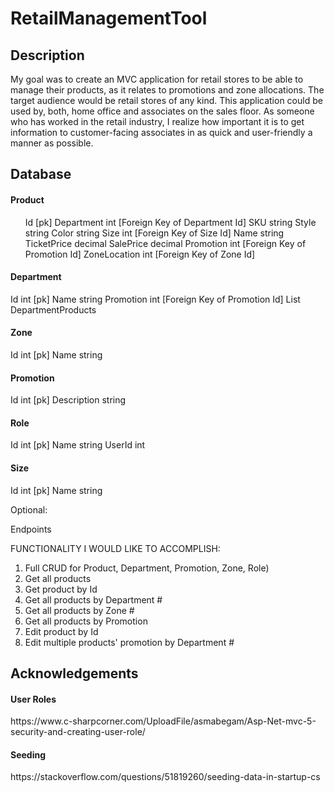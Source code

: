 <h1>RetailManagementTool</h1>

<h2>Description</h2>

<p>My goal was to create an MVC application for retail stores to be able to manage their products, as it relates to promotions and zone allocations. The target audience would be retail stores of any kind. This application could be used by, both, home office and associates on the sales floor. As someone who has worked in the retail industry, I realize how important it is to get information to customer-facing associates in as quick and user-friendly a manner as possible.</p>

<h2>Database</h2>

<h4>Product</h4>
<ul>
Id [pk]
Department int [Foreign Key of Department Id]
SKU string
Style string
Color string
Size int [Foreign Key of Size Id]
Name string
TicketPrice decimal
SalePrice decimal
Promotion int [Foreign Key of Promotion Id]
ZoneLocation int [Foreign Key of Zone Id]
</ul>

<h4>Department</h4>
Id int [pk]
Name string
Promotion int [Foreign Key of Promotion Id]
List<Product> DepartmentProducts

<h4>Zone</h4>
Id int [pk]
Name string

<h4>Promotion</h4>
Id int [pk]
Description string

<h4>Role</h4>
Id int [pk]
Name string
UserId int

<h4>Size</h4>
Id int [pk]
Name string



Optional:


Endpoints

FUNCTIONALITY I WOULD LIKE TO ACCOMPLISH:

1.	Full CRUD for Product, Department, Promotion, Zone, Role)
2.	Get all products 
3.	Get product by Id
4.	Get all products by Department #
5.	Get all products by Zone #
6.	Get all products by Promotion
7.	Edit product by Id
8.	Edit multiple products' promotion by Department #

<h2>Acknowledgements</h2>

<h4>User Roles</h4>
https://www.c-sharpcorner.com/UploadFile/asmabegam/Asp-Net-mvc-5-security-and-creating-user-role/

<h4>Seeding</h4>
https://stackoverflow.com/questions/51819260/seeding-data-in-startup-cs
